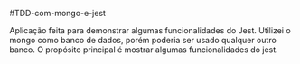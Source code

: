 #TDD-com-mongo-e-jest

Aplicação feita para demonstrar algumas funcionalidades do Jest.
Utilizei o mongo como banco de dados, porém poderia ser usado qualquer outro banco. O propósito principal é mostrar algumas funcionalidades do jest.
